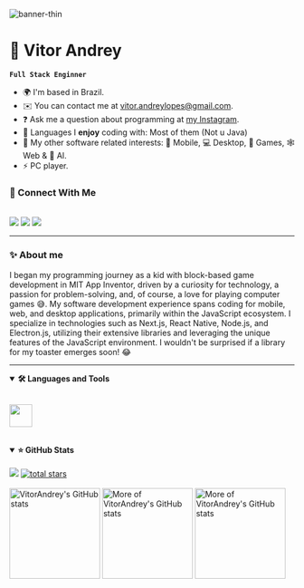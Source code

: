 ![banner-thin](https://github.com/user-attachments/assets/01261ae6-9869-47cc-b317-d42981756978)

# 🚀 Vitor Andrey


**`Full Stack Enginner`**

* 🌍 I'm based in Brazil.
* ✉️ You can contact me at [vitor.andreylopes@gmail.com](mailto:vitor.andreylopes@gmail.com).
* ❓ Ask me a question about programming at [my Instagram](https://www.instagram.com/vitor_andrey_ls/).
* 🧠 Languages I **enjoy** coding with: Most of them (Not u Java)
* 🤔 My other software related interests: 📱 Mobile, 💻 Desktop, 🧩 Games, 🕸️ Web & 🤖 AI.
* ⚡ PC player.

### 🔗 Connect With Me

<br />
    <a href="https://www.youtube.com/@vitor_andrey_ls" target="_blank" rel="noreferrer"> <img src="https://img.shields.io/badge/YouTube-FF0000?style=for-the-badge&logo=youtube&logoColor=white" /></a>
    <a href="https://www.linkedin.com/in/vitor-andrey-lopes-santos/" target="_blank" rel="noreferrer"> <img src="https://img.shields.io/badge/LinkedIn-0077B5?style=for-the-badge&logo=linkedin&logoColor=white" /></a>
    <a href="https://www.instagram.com/vitor_andrey_ls/" target="_blank" rel="noreferrer"> <img src="https://img.shields.io/badge/Instagram-E4405F?style=for-the-badge&logo=instagram&logoColor=white" /></a>

---

### ✨ About me

I began my programming journey as a kid with block-based game development in MIT App Inventor, driven by a curiosity for technology, a passion for problem-solving, and, of course, a love for playing computer games 😅. My software development experience spans coding for mobile, web, and desktop applications, primarily within the JavaScript ecosystem. I specialize in technologies such as Next.js, React Native, Node.js, and Electron.js, utilizing their extensive libraries and leveraging the unique features of the JavaScript environment. I wouldn't be surprised if a library for my toaster emerges soon! 😂

---

<details open>
    <summary><b>🛠️ Languages and Tools</b></summary>
    <br />
    <p align="left">
        <img height=40 src="https://skillicons.dev/icons?i=typescript,javascript,python,html,css,tailwind,git,react,vite,next,nodejs,express,nest,postgres" />
    </p>
</details>

<br />

<details open>
    <summary><b>⭐ GitHub Stats</b></summary>
    <br />
        <a href="https://www.github.com/VitorAndrey" target="_blank" rel="noreferrer"><img
src="https://img.shields.io/github/followers/VitorAndrey?logo=github&style=for-the-badge&color=0891b2&labelColor=1c1917" /></a>
        <a href="https://github.com/VitorAndrey?tab=repositories&sort=stargazers"><img alt="total stars" title="Total stars on GitHub" src="https://custom-icon-badges.demolab.com/github/stars/VitorAndrey?color=55960c&style=for-the-badge&labelColor=488207&logo=star"/></a>
    <br />
    <br />
    <a href="http://www.github.com/VitorAndrey"><img height=160 src="https://github-readme-stats.vercel.app/api?username=VitorAndrey&show_icons=true&count_private=true&title_color=1A61E7&text_color=ffffff&icon_color=facc15&bg_color=1c1917&hide_border=true&show_icons=true&card_width=450" alt="VitorAndrey's GitHub stats" /></a>
    <a href="http://www.github.com/VitorAndrey"><img height=160 src="https://github-readme-stats-eight-theta.vercel.app/api/top-langs/?username=VitorAndrey&hide=css,html&layout=compact&langs_count=8&card_width=400&title_color=1A61E7&text_color=ffffff&icon_color=0891b2&bg_color=1c1917&hide_border=true" alt="More of VitorAndrey's GitHub stats" /></a>
    <a href="http://www.github.com/VitorAndrey"><img height=160 src="https://github-readme-streak-stats.herokuapp.com/?user=VitorAndrey&stroke=ffffff&background=1c1917&ring=1A61E7&fire=f03c2e&currStreakNum=ffffff&currStreakLabel=1A61E7&sideNums=ffffff&sideLabels=ffffff&dates=ffffff&hide_border=true&card_width=450" alt="More of VitorAndrey's GitHub stats" /></a>
    <br />
    <br />
</details>
